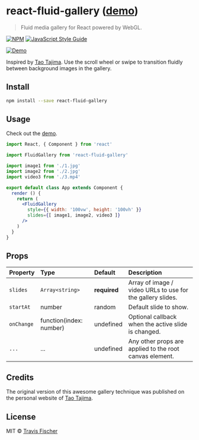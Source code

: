 # react-fluid-gallery ([demo](https://transitive-bullshit.github.io/react-fluid-gallery/))

> Fluid media gallery for React powered by WebGL.

[![NPM](https://img.shields.io/npm/v/react-fluid-gallery.svg)](https://www.npmjs.com/package/react-fluid-gallery) [![JavaScript Style Guide](https://img.shields.io/badge/code_style-standard-brightgreen.svg)](https://standardjs.com)

[![Demo](https://raw.githubusercontent.com/transitive-bullshit/react-fluid-gallery/master/example/demo.gif)](https://transitive-bullshit.github.io/react-fluid-gallery/)

Inspired by [Tao Tajima](http://taotajima.jp/). Use the scroll wheel or swipe to transition fluidly between background images in the gallery.

## Install

```bash
npm install --save react-fluid-gallery
```

## Usage

Check out the [demo](https://transitive-bullshit.github.io/react-fluid-gallery/).

```jsx
import React, { Component } from 'react'

import FluidGallery from 'react-fluid-gallery'

import image1 from './1.jpg'
import image2 from './2.jpg'
import video3 from './3.mp4'

export default class App extends Component {
  render () {
    return (
      <FluidGallery
        style={{ width: '100vw', height: '100vh' }}
        slides={[ image1, image2, video3 ]}
      />
    )
  }
}

```

## Props

| Property      | Type               | Default                               | Description                                                                                                                                  |
|:--------------|:-------------------|:--------------------------------------|:---------------------------------------------------------------------------------------------------------------------------------------------|
| `slides`    | `Array<string>`           | **required**                                  | Array of image / video URLs to use for the gallery slides. |
| `startAt`   | number          | random                                 | Default slide to show. |
| `onChange`  | function(index: number) | undefined   | Optional callback when the active slide is changed. |
| `...`       | ...              | undefined                            | Any other props are applied to the root canvas element. |

## Credits

The original version of this awesome gallery technique was published on the personal website of [Tao Tajima](http://taotajima.jp/).

## License

MIT © [Travis Fischer](https://github.com/transitive-bullshit)
